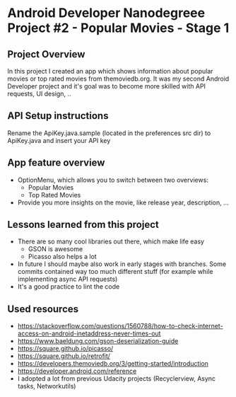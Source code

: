 # Android Developer Nanodegreee Project #2 - Popular Movies - Stage 1

## Project Overview
In this project I created an app which shows information about popular movies or top rated movies from themoviedb.org.
It was my second Android Developer project and it's goal was to become more skilled with API requests, UI design, ..

## API Setup instructions
Rename the ApiKey.java.sample (located in the preferences src dir) to ApiKey.java and insert your API key

## App feature overview
- OptionMenu, which allows you to switch between two overviews:
  - Popular Movies
  - Top Rated Movies
- Provide you more insights on the movie, like release year, description, ...

## Lessons learned from this project
- There are so many cool libraries out there, which make life easy
  - GSON is awesome
  - Picasso also helps a lot
- In future I should maybe also work in early stages with branches. Some commits contained way too much different stuff (for example while implementing async API requests)
- It's a good practice to lint the code

## Used resources
- https://stackoverflow.com/questions/1560788/how-to-check-internet-access-on-android-inetaddress-never-times-out
- https://www.baeldung.com/gson-deserialization-guide
- https://square.github.io/picasso/
- https://square.github.io/retrofit/
- https://developers.themoviedb.org/3/getting-started/introduction
- https://developer.android.com/reference
- I adopted a lot from previous Udacity projects (Recyclerview, Async tasks, Networkutils)

